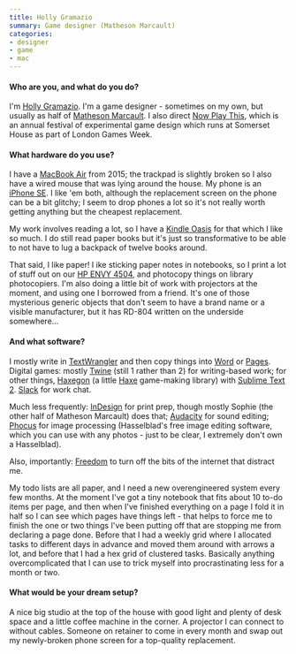 ```yaml
---
title: Holly Gramazio
summary: Game designer (Matheson Marcault)
categories:
- designer
- game
- mac
---
```


#### Who are you, and what do you do?

I'm [Holly Gramazio](http://www.hollygramazio.net/ "Holly's website."). I'm a game designer - sometimes on my own, but usually as half of [Matheson Marcault](http://mathesonmarcault.com/ "A game design company."). I also direct [Now Play This](http://nowplaythis.net/ "An experimental game design festival."), which is an annual festival of experimental game design which runs at Somerset House as part of London Games Week.

#### What hardware do you use?

I have a [MacBook Air][macbook-air] from 2015; the trackpad is slightly broken so I also have a wired mouse that was lying around the house. My phone is an [iPhone SE][iphone-se]. I like 'em both, although the replacement screen on the phone can be a bit glitchy; I seem to drop phones a lot so it's not really worth getting anything but the cheapest replacement.

My work involves reading a lot, so I have a [Kindle Oasis][kindle-oasis] for that which I like so much. I do still read paper books but it's just so transformative to be able to not have to lug a backpack of twelve books around.

That said, I like paper! I ike sticking paper notes in notebooks, so I print a lot of stuff out on our [HP ENVY 4504][envy-4504], and photocopy things on library photocopiers. I'm also doing a little bit of work with projectors at the moment, and using one I borrowed from a friend. It's one of those mysterious generic objects that don't seem to have a brand name or a visible manufacturer, but it has RD-804 written on the underside somewhere... 

#### And what software?

I mostly write in [TextWrangler][] and then copy things into [Word][] or [Pages][]. Digital games: mostly [Twine][] (still 1 rather than 2) for writing-based work; for other things, [Haxegon][] (a little [Haxe][] game-making library) with [Sublime Text 2][sublime-text]. [Slack][] for work chat.

Much less frequently: [InDesign][] for print prep, though mostly Sophie (the other half of Matheson Marcault) does that; [Audacity][] for sound editing; [Phocus][] for image processing (Hasselblad's free image editing software, which you can use with any photos - just to be clear, I extremely don't own a Hasselblad). 

Also, importantly: [Freedom][] to turn off the bits of the internet that distract me.

My todo lists are all paper, and I need a new overengineered system every few months. At the moment I've got a tiny notebook that fits about 10 to-do items per page, and then when I've finished everything on a page I fold it in half so I can see which pages have things left - that helps to force me to finish the one or two things I've been putting off that are stopping me from declaring a page done. Before that I had a weekly grid where I allocated tasks to different days in advance and moved them around with arrows a lot, and before that I had a hex grid of clustered tasks. Basically anything overcomplicated that I can use to trick myself into procrastinating less for a month or two.

#### What would be your dream setup?

A nice big studio at the top of the house with good light and plenty of desk space and a little coffee machine in the corner. A projector I can connect to without cables. Someone on retainer to come in every month and swap out my newly-broken phone screen for a top-quality replacement.

[envy-4504]: https://support.hp.com/us-en/product/HP-ENVY-4500-e-All-in-One-Printer-series/5304875/model/5368526 "An all-in-one printer."
[iphone-se]: https://en.wikipedia.org/wiki/IPhone_SE "A 4 inch smartphone."
[kindle-oasis]: https://www.amazon.com/Amazon-Kindle-Oasis-eReader-with-Leather-Charging-Cover/dp/B00REQKWGA "An ebook reader."
[macbook-air]: https://www.apple.com/macbook-air/ "A very thin laptop."
[audacity]: https://sourceforge.net/projects/audacity/ "An open-source, cross-platform audio editor."
[freedom]: https://freedom.to/ "Productivity software that locks you away from the Internet."
[haxe]: https://haxe.org/ "A cross-platform toolkit and language."
[haxegon]: http://haxegon.com/ "A library for Haxe."
[indesign]: https://www.adobe.com/products/indesign.html "A desktop/web publishing application."
[pages]: https://www.apple.com/pages/ "A Mac word processor and layout tool from Apple."
[phocus]: https://www.hasselblad.com/phocus/ "An image processor."
[slack]: https://slack.com/ "A collaboration service."
[sublime-text]: http://www.sublimetext.com/ "A coder's text editor."
[textwrangler]: http://www.barebones.com/products/textwrangler/ "A free, powerful text editor for the Mac."
[twine]: http://twinery.org/ "A tool for creating non-linear stories."
[word]: https://products.office.com/en-us/word "A document editor."

